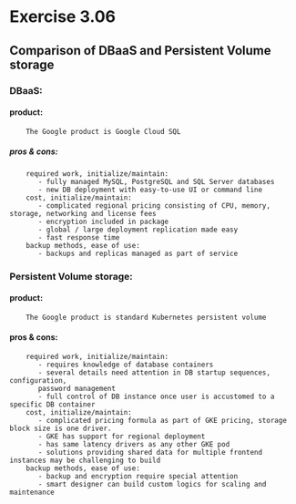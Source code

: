 # Exercise 3.06

## Comparison of DBaaS and Persistent Volume storage

### DBaaS:
   #### product:
        The Google product is Google Cloud SQL
   ##### pros & cons:
        required work, initialize/maintain:  
           - fully managed MySQL, PostgreSQL and SQL Server databases
           - new DB deployment with easy-to-use UI or command line
        cost, initialize/maintain:
           - complicated regional pricing consisting of CPU, memory, storage, networking and license fees
           - encryption included in package
           - global / large deployment replication made easy
           - fast response time
        backup methods, ease of use:
           - backups and replicas managed as part of service
 ### Persistent Volume storage:
   #### product:
        The Google product is standard Kubernetes persistent volume
   #### pros & cons:
        required work, initialize/maintain: 
           - requires knowledge of database containers
           - several details need attention in DB startup sequences, configuration,
           password management
           - full control of DB instance once user is accustomed to a specific DB container
        cost, initialize/maintain:
           - complicated pricing formula as part of GKE pricing, storage block size is one driver.
           - GKE has support for regional deployment
           - has same latency drivers as any other GKE pod
           - solutions providing shared data for multiple frontend instances may be challenging to build
        backup methods, ease of use:
           - backup and encryption require special attention
           - smart designer can build custom logics for scaling and maintenance


